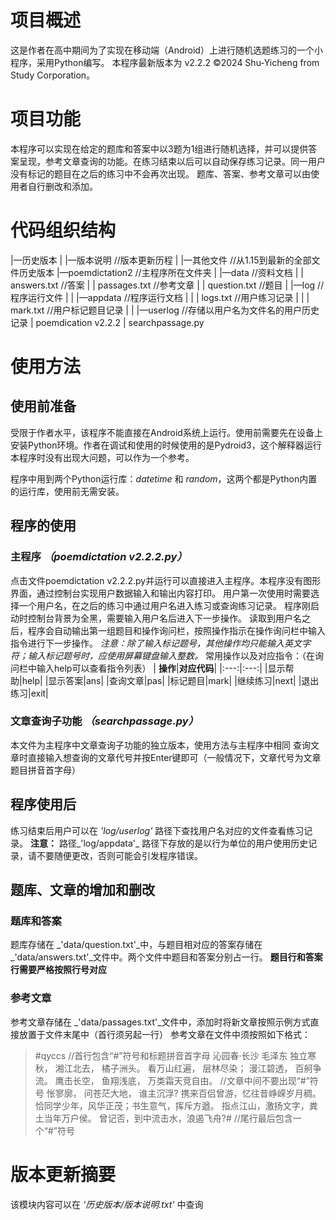 # 项目概述
这是作者在高中期间为了实现在移动端（Android）上进行随机选题练习的一个小程序，采用Python编写。
本程序最新版本为 v2.2.2
©2024 Shu-Yicheng from Study Corporation。

# 项目功能
本程序可以实现在给定的题库和答案中以3题为1组进行随机选择，并可以提供答案呈现，参考文章查询的功能。在练习结束以后可以自动保存练习记录。同一用户没有标记的题目在之后的练习中不会再次出现。
题库、答案、参考文章可以由使用者自行删改和添加。

# 代码组织结构
|—历史版本
|   |—版本说明 //版本更新历程
|   |—其他文件 //从1.15到最新的全部文件历史版本
|—poemdictation2 //主程序所在文件夹
|   |—data //资料文档
|   |   answers.txt //答案
|   |   passages.txt //参考文章
|   |   question.txt //题目
|   |—log //程序运行文件
|   |   |—appdata //程序运行文档
|   |   |   logs.txt //用户练习记录
|   |   |   mark.txt //用户标记题目记录
|   |   |—userlog //存储以用户名为文件名的用户历史记录
|   poemdication v2.2.2
|   searchpassage.py

# 使用方法
## 使用前准备
受限于作者水平，该程序不能直接在Android系统上运行。使用前需要先在设备上安装Python环境。作者在调试和使用的时候使用的是Pydroid3，这个解释器运行本程序时没有出现大问题，可以作为一个参考。

程序中用到两个Python运行库：_datetime_ 和 _random_，这两个都是Python内置的运行库，使用前无需安装。

## 程序的使用
### 主程序 _（poemdictation v2.2.2.py）_
点击文件poemdictation v2.2.2.py并运行可以直接进入主程序。本程序没有图形界面，通过控制台实现用户数据输入和输出内容打印。
用户第一次使用时需要选择一个用户名，在之后的练习中通过用户名进入练习或查询练习记录。
程序刚启动时控制台背景为全黑，需要输入用户名后进入下一步操作。
读取到用户名之后，程序会自动输出第一组题目和操作询问栏，按照操作指示在操作询问栏中输入指令进行下一步操作。
_注意：除了输入标记题号，其他操作均只能输入英文字符；输入标记题号时，应使用屏幕键盘输入整数。_
常用操作以及对应指令：（在询问栏中输入help可以查看指令列表）
| **操作**|**对应代码**|
|:---:|:---:|
|显示帮助|help|
|显示答案|ans|
|查询文章|pas|
|标记题目|mark|
|继续练习|next|
|退出练习|exit|

### 文章查询子功能 _（searchpassage.py）_
本文件为主程序中文章查询子功能的独立版本，使用方法与主程序中相同
查询文章时直接输入想查询的文章代号并按Enter键即可（一般情况下，文章代号为文章题目拼音首字母）

## 程序使用后
练习结束后用户可以在 _'log/userlog'_ 路径下查找用户名对应的文件查看练习记录。
**注意：** 路径_'log/appdata'_ 路径下存放的是以行为单位的用户使用历史记录，请不要随便更改，否则可能会引发程序错误。

## 题库、文章的增加和删改
### 题库和答案
题库存储在 _'data/question.txt'_中，与题目相对应的答案存储在 _'data/answers.txt'_文件中。两个文件中题目和答案分别占一行。
**题目行和答案行需要严格按照行号对应**
### 参考文章
参考文章存储在 _'data/passages.txt'_文件中，添加时将新文章按照示例方式直接放置于文件末尾中（首行须另起一行）
参考文章在文件中须按照如下格式：
>#qyccs  //首行包含“#”符号和标题拼音首字母
沁园春·长沙
毛泽东
独立寒秋， 湘江北去， 橘子洲头。 
看万山红遍， 层林尽染； 漫江碧透， 百舸争流。 
鹰击长空， 鱼翔浅底， 万类霜天竞自由。  //文章中间不要出现“#”符号
怅寥廓， 问苍茫大地， 谁主沉浮?
携来百侣曾游，忆往昔峥嵘岁月稠。
恰同学少年，风华正茂；书生意气，挥斥方遒。
指点江山，激扬文字，粪土当年万户侯。
曾记否，到中流击水，浪遏飞舟?#  //尾行最后包含一个“#”符号

# 版本更新摘要
该模块内容可以在 _'历史版本/版本说明.txt'_ 中查询




